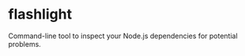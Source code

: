 flashlight
==========

Command-line tool to inspect your Node.js dependencies for potential problems.
